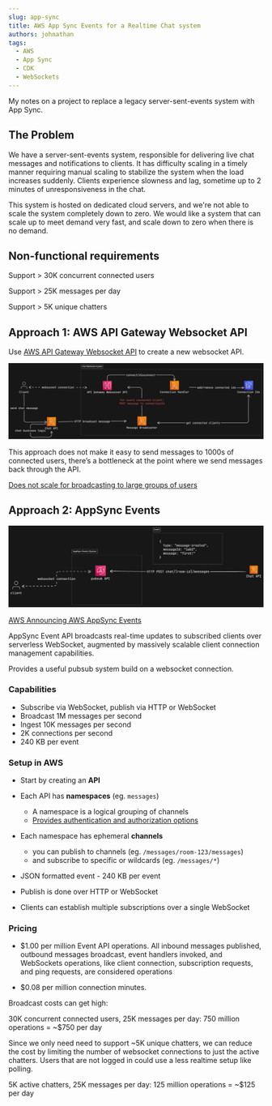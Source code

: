 ```yaml
---
slug: app-sync
title: AWS App Sync Events for a Realtime Chat system
authors: johnathan
tags:
  - AWS
  - App Sync
  - CDK
  - WebSockets
---
```


My notes on a project to replace a legacy server-sent-events system with App Sync.

<!-- truncate -->

## The Problem

We have a server-sent-events system, responsible for delivering live chat messages and notifications to clients. It has difficulty scaling in a timely manner requiring manual scaling to stabilize the system when the load increases suddenly. Clients experience slowness and lag, sometime up to 2 minutes of unresponsiveness in the chat.

This system is hosted on dedicated cloud servers, and we're not able to scale the system completely down to zero. We would like a system that can scale up to meet demand very fast, and scale down to zero when there is no demand.

## Non-functional requirements

Support > 30K concurrent connected users

Support > 25K messages per day

Support > 5K unique chatters

## Approach 1: AWS API Gateway Websocket API

Use [AWS API Gateway Websocket API](https://docs.aws.amazon.com/apigateway/latest/developerguide/websocket-api-chat-app.html#websocket-api-chat-app-create-api) to create a new websocket API.

![API Gateway setup](api-gateway.png)

This approach does not make it easy to send messages to 1000s of connected users, there’s a bottleneck at the point where we send messages back through the API.

[Does not scale for broadcasting to large groups of users](https://www.youtube.com/watch?v=CieaIZrpGhs&t=527s&ab_channel=MasterAWSwithYan)

## Approach 2: AppSync Events

![AppSync Events](app-sync-events.png)

[AWS Announcing AWS AppSync Events](https://aws.amazon.com/blogs/mobile/announcing-aws-appsync-events-serverless-websocket-apis/)

AppSync Event API broadcasts real-time updates to subscribed clients over serverless WebSocket, augmented by massively scalable client connection management capabilities.

Provides a useful pubsub system build on a websocket connection.

### Capabilities

- Subscribe via WebSocket, publish via HTTP or WebSocket
- Broadcast 1M messages per second
- Ingest 10K messages per second
- 2K connections per second
- 240 KB per event

### Setup in AWS

- Start by creating an **API**
- Each API has **namespaces** (eg. `messages`)

  - A namespace is a logical grouping of channels
  - [Provides authentication and authorization options](https://docs.aws.amazon.com/appsync/latest/eventapi/configure-event-api-auth.html#aws-lambda-authorization)

- Each namespace has ephemeral **channels**
  - you can publish to channels (eg. `/messages/room-123/messages`)
  - and subscribe to specific or wildcards (eg. `/messages/*`)
- JSON formatted event - 240 KB per event
- Publish is done over HTTP or WebSocket
- Clients can establish multiple subscriptions over a single WebSocket

### Pricing

- $1.00 per million Event API operations. All inbound messages published, outbound messages broadcast, event handlers invoked, and WebSockets operations, like client connection, subscription requests, and ping requests, are considered operations

- $0.08 per million connection minutes.

Broadcast costs can get high:

30K concurrent connected users, 25K messages per day:
750 million operations = ~$750 per day

Since we only need need to support ~5K unique chatters, we can reduce the cost by limiting the number of websocket connections to just the active chatters. Users that are not logged in could use a less realtime setup like polling.

5K active chatters, 25K messages per day:
125 million operations = ~$125 per day
